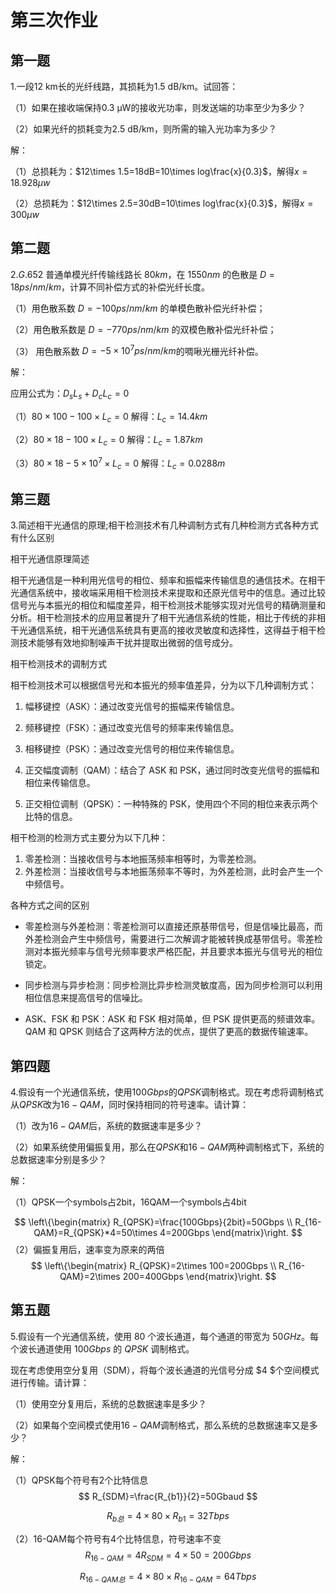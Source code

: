 # 第三次作业
## 第一题
1.一段12 km长的光纤线路，其损耗为1.5 dB/km。试回答：

（1）如果在接收端保持0.3 μW的接收光功率，则发送端的功率至少为多少？

（2）如果光纤的损耗变为2.5 dB/km，则所需的输入光功率为多少？

解：

（1）总损耗为：$12\times 1.5=18dB=10\times log\frac{x}{0.3}$，解得$x=18.928\mu w$

（2）总损耗为：$12\times 2.5=30dB=10\times log\frac{x}{0.3}$，解得$x=300\mu w$



## 第二题
2.$G.652$ 普通单模光纤传输线路长 $80 km$，在 $1550 nm$ 的色散是 $D =18 ps/nm/km$，计算不同补偿方式的补偿光纤长度。

（1）用色散系数 $D = -100 ps/nm/km$ 的单模色散补偿光纤补偿；

（2）用色散系数是 $D = -770 ps/nm/km$ 的双模色散补偿光纤补偿；

（3） 用色散系数 $D = -5×10^7 ps/nm/km$的啁啾光栅光纤补偿。



解：

应用公式为：$D_{s}L_{s}+D_{c}L_{c}=0$

（1）$80\times 100-100\times L_{c}=0$ 解得：$L_{c}=14.4km$

（2）$80\times 18-100\times L_{c}=0$ 解得：$L_{c}=1.87km$

（3）$80\times 18-5\times 10^{7} \times L_{c}=0$ 解得：$L_{c}=0.0288m$





## 第三题
3.简述相干光通信的原理;相干检测技术有几种调制方式有几种检测方式各种方式有什么区别

相干光通信原理简述

相干光通信是一种利用光信号的相位、频率和振幅来传输信息的通信技术。在相干光通信系统中，接收端采用相干检测技术来提取和还原光信号中的信息。通过比较信号光与本振光的相位和幅度差异，相干检测技术能够实现对光信号的精确测量和分析。相干检测技术的应用显著提升了相干光通信系统的性能，相比于传统的非相干光通信系统，相干光通信系统具有更高的接收灵敏度和选择性，这得益于相干检测技术能够有效地抑制噪声干扰并提取出微弱的信号成分。

相干检测技术的调制方式

相干检测技术可以根据信号光和本振光的频率值差异，分为以下几种调制方式：

1. 幅移键控（ASK）：通过改变光信号的振幅来传输信息。
2. 频移键控（FSK）：通过改变光信号的频率来传输信息。
3. 相移键控（PSK）：通过改变光信号的相位来传输信息。
4. 正交幅度调制（QAM）：结合了 ASK 和 PSK，通过同时改变光信号的振幅和相位来传输信息。

5. 正交相位调制（QPSK）：一种特殊的 PSK，使用四个不同的相位来表示两个比特的信息。

相干检测的检测方式主要分为以下几种：

1. 零差检测：当接收信号与本地振荡频率相等时，为零差检测。
2. 外差检测：当接收信号与本地振荡频率不等时，为外差检测，此时会产生一个中频信号。

各种方式之间的区别

- 零差检测与外差检测：零差检测可以直接还原基带信号，但是信噪比最高，而外差检测会产生中频信号，需要进行二次解调才能被转换成基带信号。零差检测对本振光频率与信号光频率要求严格匹配，并且要求本振光与信号光的相位锁定。

- 同步检测与异步检测：同步检测比异步检测灵敏度高，因为同步检测可以利用相位信息来提高信号的信噪比。

-  ASK、FSK 和 PSK：ASK 和 FSK 相对简单，但 PSK 提供更高的频谱效率。QAM 和 QPSK 则结合了这两种方法的优点，提供了更高的数据传输速率。



## 第四题
4.假设有一个光通信系统，使用$100Gbps$的$QPSK$调制格式。现在考虑将调制格式从$QPSK$改为$16-QAM$，同时保持相同的符号速率。请计算：

（1）改为$16-QAM$后，系统的数据速率是多少？

（2）如果系统使用偏振复用，那么在$QPSK$和$16-QAM$两种调制格式下，系统的总数据速率分别是多少？

解：

（1）QPSK一个symbols占2bit，16QAM一个symbols占4bit

$$
\left\{\begin{matrix} 
  R_{QPSK}=\frac{100Gbps}{2bit}=50Gbps \\  
  R_{16-QAM}=R_{QPSK}*4=50\times 4=200Gbps
\end{matrix}\right.
$$
（2）偏振复用后，速率变为原来的两倍
$$
\left\{\begin{matrix} 
  R_{QPSK}=2\times 100=200Gbps \\  
  R_{16-QAM}=2\times 200=400Gbps
\end{matrix}\right.
$$


## 第五题
5.假设有一个光通信系统，使用 $80$ 个波长通道，每个通道的带宽为 $50GHz$。每个波长通道使用 $100Gbps$ 的 $QPSK$ 调制格式。

现在考虑使用空分复用（SDM），将每个波长通道的光信号分成 $4 $个空间模式进行传输。请计算：

（1）使用空分复用后，系统的总数据速率是多少？

（2）如果每个空间模式使用$16-QAM$调制格式，那么系统的总数据速率又是多少？

解：

（1）QPSK每个符号有2个比特信息
$$
R_{SDM}=\frac{R_{b1}}{2}=50Gbaud
$$

$$
R_{b总}=4\times 80\times R_{b1}=32Tbps
$$



（2）16-QAM每个符号有4个比特信息，符号速率不变
$$
R_{16-QAM}=4R_{SDM}=4\times 50=200Gbps
$$

$$
R_{16-QAM总}=4\times 80\times R_{16-QAM}=64Tbps
$$

